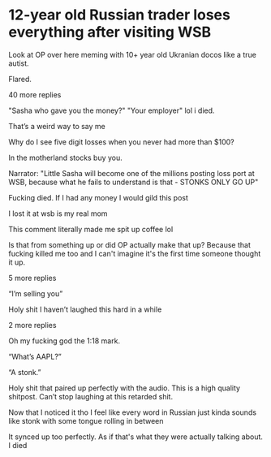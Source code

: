 12-year old Russian trader loses everything after visiting WSB
==============================================================

Look at OP over here meming with 10+ year old Ukranian docos like a true autist.

Flared.

40 more replies

"Sasha who gave you the money?" "Your employer" lol i died.

That’s a weird way to say me

Why do I see five digit losses when you never had more than $100?

In the motherland stocks buy you.

Narrator: "Little Sasha will become one of the millions posting loss port at WSB, because what he fails to understand is that - STONKS ONLY GO UP"

Fucking died. If I had any money I would gild this post

I lost it at wsb is my real mom

This comment literally made me spit up coffee lol

Is that from something up or did OP actually make that up? Because that fucking killed me too and I can't imagine it's the first time someone thought it up.

5 more replies

“I’m selling you”

Holy shit I haven’t laughed this hard in a while

2 more replies

Oh my fucking god the 1:18 mark.

“What’s AAPL?”

“A stonk.”

Holy shit that paired up perfectly with the audio. This is a high quality shitpost. Can’t stop laughing at this retarded shit.

Now that I noticed it tho I feel like every word in Russian just kinda sounds like stonk with some tongue rolling in between

It synced up too perfectly. As if that's what they were actually talking about. I died